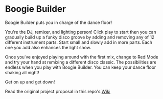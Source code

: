 # Boogie Builder
Boogie Builder puts you in charge of the dance floor!

You're the DJ, remixer, and lighting person! Click play to start then you can gradually build up a funky disco groove by adding and removing any of 12 different instrument parts. Start small and slowly add in more parts. Each one you add also enhances the light show.

Once you've enjoyed playing around with the first mix, change to Red Mode and try your hand at remixing a different disco classic. The possibilities are endless when you play with Boogie Builder. You can keep your dance floor shaking all night!

Get on up and get down!

Read the original project proposal in this repo's [Wiki](https://github.com/joedspin/BoogieBuilder/wiki)